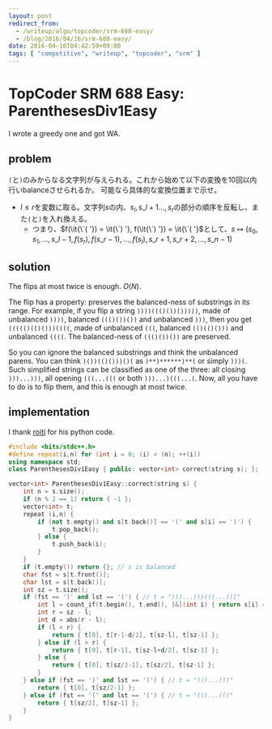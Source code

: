 ```yaml
---
layout: post
redirect_from:
  - /writeup/algo/topcoder/srm-688-easy/
  - /blog/2016/04/16/srm-688-easy/
date: 2016-04-16T04:42:59+09:00
tags: [ "competitive", "writeup", "topcoder", "srm" ]
---
```


# TopCoder SRM 688 Easy: ParenthesesDiv1Easy

I wrote a greedy one and got WA.

## problem

`(`と`)`のみからなる文字列が与えられる。これから始めて以下の変換を$10$回以内行いbalanceさせられるか。
可能なら具体的な変換位置まで示せ。

-   $l \le r$を変数に取る。文字列$s$の内、$s_l, s\_{l+1} \dots, s_r$の部分の順序を反転し、また`(`と`)`を入れ換える。
    -   つまり、$f(\it{\`( '}) = \it{\`) '}, f(\it{\`) '}) = \it{\`( '}$として、$s \mapsto ( s_0, s_1, \dots, s\_{l-1}, f(s_r), f(s\_{r-1}), \dots, f(s_l), s\_{r+1}, s\_{r+2}, \dots, s\_{n-1} )$

## solution

The flips at most twice is enough. $O(N)$.

The flip has a property: preserves the balanced-ness of substrings in its range.
For example, if you flip a string `))))((()())()))))`, made of unbalanced `))))`, balanced `((()())())` and unbalanced `)))`, then you get `((((()(()()))((((`, made of unbalanced `(((`, balanced `(()(()()))` and unbalanced `((((`. The balanced-ness of `((()())())` are preserved.

So you can ignore the balanced substrings and think the unbalanced parens.
You can think `)())(()()))()(` as `)**)******)**(` or simply `)))(`.
Such simplified strings can be classified as one of the three: all closing `)))...)))`, all opening `(((...(((` or both `)))...)(((...(`.
Now, all you have to do is to flip them, and this is enough at most twice.

## implementation

I thank [roiti](https://twitter.com/roiti46) for his python code.

``` c++
#include <bits/stdc++.h>
#define repeat(i,n) for (int i = 0; (i) < (n); ++(i))
using namespace std;
class ParenthesesDiv1Easy { public: vector<int> correct(string s); };

vector<int> ParenthesesDiv1Easy::correct(string s) {
    int n = s.size();
    if (n % 2 == 1) return { -1 };
    vector<int> t;
    repeat (i,n) {
        if (not t.empty() and s[t.back()] == '(' and s[i] == ')') {
            t.pop_back();
        } else {
            t.push_back(i);
        }
    }
    if (t.empty()) return {}; // s is balanced
    char fst = s[t.front()];
    char lst = s[t.back()];
    int sz = t.size();
    if (fst == ')' and lst == '(') { // t = ")))...)))(((...((("
        int l = count_if(t.begin(), t.end(), [&](int i) { return s[i] == '('; });
        int r = sz - l;
        int d = abs(r - l);
        if (l < r) {
            return { t[0], t[r-1-d/2], t[sz-l], t[sz-1] };
        } else if (l > r) {
            return { t[0], t[r-1], t[sz-l+d/2], t[sz-1] };
        } else {
            return { t[0], t[sz/2-1], t[sz/2], t[sz-1] };
        }
    } else if (fst == ')' and lst == ')') { // t = ")))...)))"
        return { t[0], t[sz/2-1] };
    } else if (fst == '(' and lst == '(') { // t = "(((...((("
        return { t[sz/2], t[sz-1] };
    }
}
```
